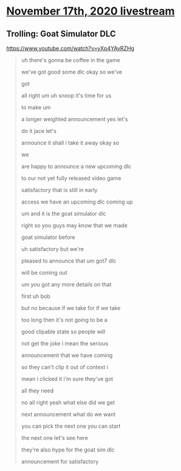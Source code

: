 # [November 17th, 2020 livestream](../2020-11-17.md)
## Trolling: Goat Simulator DLC
https://www.youtube.com/watch?v=yXp4YAvRZHg
> uh there's gonna be coffee in the game
> 
> we've got good some dlc okay so we've
> 
> got
> 
> all right um uh snoop it's time for us
> 
> to make um
> 
> a longer weighted announcement yes let's
> 
> do it jace let's
> 
> announce it shall i take it away okay so
> 
> we
> 
> are happy to announce a new upcoming dlc
> 
> to our not yet fully released video game
> 
> satisfactory that is still in early
> 
> access we have an upcoming dlc coming up
> 
> um and it is the goat simulator dlc
> 
> right so you guys may know that we made
> 
> goat simulator before
> 
> uh satisfactory but we're
> 
> pleased to announce that um got7 dlc
> 
> will be coming out
> 
> um you got any more details on that
> 
> first uh bob
> 
> but no because if we take for if we take
> 
> too long then it's not going to be a
> 
> good clipable state so people will
> 
> not get the joke i mean the serious
> 
> announcement that we have coming
> 
> so they can't clip it out of context i
> 
> mean i clicked it i'm sure they've got
> 
> all they need
> 
> no all right yeah what else did we get
> 
> next announcement what do we want
> 
> you can pick the next one you can start
> 
> the next one let's see here
> 
> they're also hype for the goat sim dlc
> 
> announcement for satisfactory
> 
